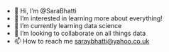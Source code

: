 - 👋 Hi, I’m @SaraBhatti
- 👀 I’m interested in learning more about everything!
- 🌱 I’m currently learning data science
- 💞️ I’m looking to collaborate on all things data
- 📫 How to reach me saraybhatti@yahoo.co.uk

<!---
SaraBhatti/SaraBhatti is a ✨ special ✨ repository because its `README.md` (this file) appears on your GitHub profile.
You can click the Preview link to take a look at your changes.
--->
